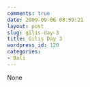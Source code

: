 ```yaml
---
comments: true
date: 2009-09-06 08:59:21
layout: post
slug: gilis-day-3
title: Gilis Day 3
wordpress_id: 120
categories:
- Bali
---
```


None
